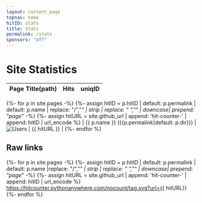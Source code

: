 ```yaml
---
layout: content_page
topnav: home
hitID: stats
title: Stats
permalink: /stats
sponsors: "off"
---
```


# Site Statistics


|Page Title(path) | Hits | uniqID |
|:----------|:-------|:-----|
{%- for p in site.pages -%}
 {%- assign hitID =  p.hitID | default: p.permalink | default: p.name | replace: "/","_" | strip | replace: " ","" | downcase| prepend: "page_"  -%}
 {%- assign hitURL = site.github_url | append: 'hit-counter-' | append: hitID | url_encode %}
| {{ p.name }} ({{p.permalink|default: p.dir}}) |  <img src="https://hitcounter.pythonanywhere.com/nocount/tag.svg?url={{ hitURL}}" alt="Users"> | {{ hitURL }} |
{%- endfor %}

## Raw links

{%- for p in site.pages -%}
 {%- assign hitID =  p.hitID | default: p.permalink | default: p.name |replace: "/","_" | strip | replace: " ","" | downcase| prepend: "page_"  -%}
 {%- assign hitURL = site.github_url | append: 'hit-counter-' | append: hitID | url_encode %}
 <br>
 https://hitcounter.pythonanywhere.com/nocount/tag.svg?url={{ hitURL}}
{%- endfor %}
